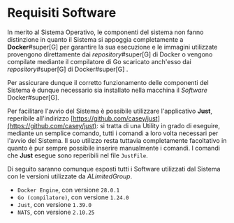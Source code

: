 # Requisiti Software

In merito al Sistema Operativo, le componenti del sistema non fanno distinzione in quanto
il Sistema si appoggia completamente a **Docker**#super[G] per garantire la sua esecuzione
e le immagini utilizzate provengono direttamente dai _repository_#super[G] di Docker o
vengono compilate mediante il compilatore di Go scaricato anch'esso dai
_repository_#super[G] di Docker#super[G] .

Per assicurare dunque il corretto funzionamento delle componenti del Sistema è dunque
necessario sia installato nella macchina il _Software_ Docker#super[G].

Per facilitare l'avvio del Sistema è possibile utilizzare l'applicativo **Just**, reperibile all'indirizzo [https://github.com/casey/just](https://github.com/casey/just): si tratta di una Utility in grado di eseguire, mediante un semplice comando, tutti i comandi a loro volta necessari per l'avvio del Sistema.
Il suo utilizzo resta tuttavia completamente facoltativo in quanto è pur sempre possibile inserire manualmente i comandi.
I comandi che **Just** esegue sono reperibili nel file `JustFile`.

Di seguito saranno comunque esposti tutti i Software utilizzati dal Sistema con le versioni utilizzate da _ALimitedGroup_.

<!--typst-begin-exclude-->
  - `Docker Engine`, con versione `28.0.1`
  - `Go (compilatore)`, con versione `1.24.0`
  - `Just`, con versione `1.39.0`
  - `NATS`, con versione `2.10.25`
<!--typst-end-exclude-->

<!--raw-typst
#figure(
  table(
    columns: (1fr, 1fr),
    "Software", "Versione",
    "Docker Engine","28.0.1",
    "Just","1.39.0",
    "Go (compilatore)","1.24.0",
    "NATS","2.10.25",
  ),
  caption: [Elenco dei _Software_ utilizzati e loro versioni]
)
-->

